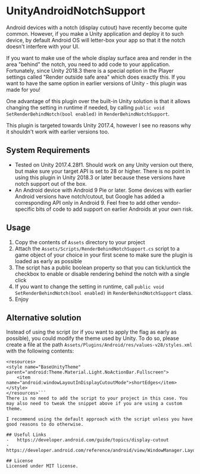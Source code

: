 # UnityAndroidNotchSupport
Android devices with a notch (display cutout) have recently become quite common. However, if you make a Unity application and deploy it to such device, by default Android OS will letter-box your app so that it the notch doesn't interfere with your UI.

If you want to make use of the whole display surface area and render in the area "behind" the notch, you need to add code to your application. Fortunately, since Unity 2018.3 there is a special option in the Player settings called "Render outside safe area" which does exactly this. If you want to have the same option in earlier versions of Unity - this plugin was made for you!

One advantage of this plugin over the built-in Unity solution is that it allows changing the setting in runtime if needed, by calling `public void SetRenderBehindNotch(bool enabled)` in `RenderBehindNotchSupport`.

This plugin is targeted towards Unity 2017.4, however I see no reasons why it shouldn't work with earlier versions too.

## System Requirements
-	Tested on Unity 2017.4.28f1. Should work on any Unity version out there, but make sure your target API is set to 28 or higher. There is no point in using this plugin in Unity 2018.3 or later because these versions have notch support out of the box.
-	An Android device with Android 9 Pie or later. Some devices with earlier Android versions have notch/cutout, but Google has added a corresponding API only in Android 9. Feel free to add other vendor-specific bits of code to add support on earlier Androids at your own risk.

## Usage
1.	Copy the contents of `Assets` directory to your project
2.	Attach the `Assets/Scripts/RenderBehindNotchSupport.cs` script to a game object of your choice in your first scene to make sure the plugin is loaded as early as possible
3.	The script has a public boolean property so that you can tick/untick the checkbox to enable or disable rendering behind the notch with a single click
4.	If you want to change the setting in runtime, call `public void SetRenderBehindNotch(bool enabled)` in `RenderBehindNotchSupport` class.
5.	Enjoy

## Alternative solution
Instead of using the script (or if you want to apply the flag as early as possible), you could modify the theme used by Unity. To do so, please create a file at the path `Assets/Plugins/Android/res/values-v28/styles.xml` with the following contents:
```<?xml version="1.0" encoding="utf-8"?>
<resources>
<style name="BaseUnityTheme" parent="android:Theme.Material.Light.NoActionBar.Fullscreen">
	<item name="android:windowLayoutInDisplayCutoutMode">shortEdges</item>
</style>
</resources>```
There is no need to add the script to your project in this case. You may also need to tweak the snippet above if you are using a custom theme.

I recommend using the default approach with the script unless you have good reasons to do otherwise.

## Useful Links
-	https://developer.android.com/guide/topics/display-cutout
-	https://developer.android.com/reference/android/view/WindowManager.LayoutParams#layoutInDisplayCutoutMode

## License
Licensed under MIT license.
